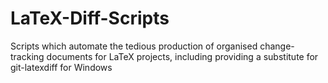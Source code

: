 # LaTeX-Diff-Scripts
Scripts which automate the tedious production of organised change-tracking documents for LaTeX projects, including providing a substitute for git-latexdiff for Windows
